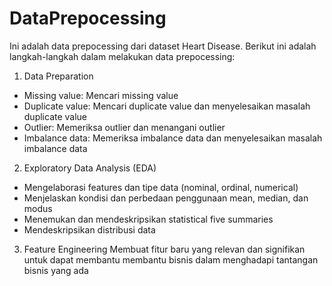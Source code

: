 # DataPrepocessing
Ini adalah data prepocessing dari dataset Heart Disease. Berikut ini adalah langkah-langkah dalam melakukan data prepocessing:
1. Data Preparation
- Missing value: Mencari missing value 
- Duplicate value: Mencari duplicate value dan menyelesaikan masalah duplicate value
- Outlier: Memeriksa outlier dan menangani outlier
- Imbalance data: Memeriksa imbalance data dan menyelesaikan masalah imbalance data 
2. Exploratory Data Analysis (EDA)
- Mengelaborasi features dan tipe data (nominal, ordinal, numerical)
- Menjelaskan kondisi dan perbedaan penggunaan mean, median, dan modus
- Menemukan dan mendeskripsikan statistical five summaries
- Mendeskripsikan distribusi data
3. Feature Engineering
Membuat fitur baru yang relevan dan signifikan untuk dapat membantu membantu bisnis dalam menghadapi tantangan bisnis yang ada

